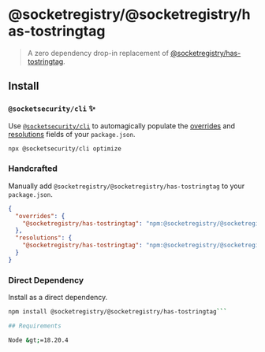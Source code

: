 # @socketregistry/@socketregistry/has-tostringtag

> A zero dependency drop-in replacement of
> [@socketregistry/has-tostringtag](https://www.npmjs.com/package/@socketregistry/has-tostringtag).

## Install

### `@socketsecurity/cli` :sparkles:

Use [`@socketsecurity/cli`](https://www.npmjs.com/package/@socketsecurity/cli)
to automagically populate the
[overrides](https://docs.npmjs.com/cli/v9/configuring-npm/package-json#overrides)
and [resolutions](https://yarnpkg.com/configuration/manifest#resolutions) fields
of your `package.json`.

```sh
npx @socketsecurity/cli optimize
```

### Handcrafted

Manually add `@socketregistry/@socketregistry/has-tostringtag` to your
`package.json`.

```json
{
  "overrides": {
    "@socketregistry/has-tostringtag": "npm:@socketregistry/@socketregistry/has-tostringtag@^1"
  },
  "resolutions": {
    "@socketregistry/has-tostringtag": "npm:@socketregistry/@socketregistry/has-tostringtag@^1"
  }
}
```

### Direct Dependency

Install as a direct dependency.

````sh
npm install @socketregistry/@socketregistry/has-tostringtag```

## Requirements

Node &gt;=18.20.4
````
